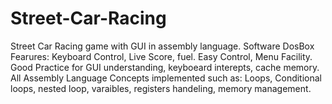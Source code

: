 # Street-Car-Racing
Street Car Racing game with GUI in assembly language.
Software DosBox
Fearures: Keyboard Control, Live Score, fuel.
Easy Control, Menu Facility.
Good Practice for GUI understanding, keyboeard interepts, cache memory.
All Assembly Language Concepts implemented
such as: Loops, Conditional loops, nested loop, varaibles, registers handeling, memory management.

